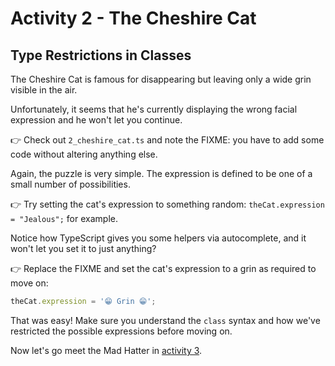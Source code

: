 # Activity 2 - The Cheshire Cat

## Type Restrictions in Classes

The Cheshire Cat is famous for disappearing but leaving only a wide grin visible in the air.

Unfortunately, it seems that he's currently displaying the wrong facial expression and he won't let you continue.

👉 Check out `2_cheshire_cat.ts` and note the FIXME: you have to add some code without altering anything else.

Again, the puzzle is very simple. The expression is defined to be one of a small number of possibilities.

👉 Try setting the cat's expression to something random: `theCat.expression = "Jealous";` for example.

Notice how TypeScript gives you some helpers via autocomplete, and it won't let you set it to just anything?

👉 Replace the FIXME and set the cat's expression to a grin as required to move on:

```JavaScript
theCat.expression = '😁 Grin 😁';
```

That was easy! Make sure you understand the `class` syntax and how we've restricted the possible expressions before moving on.

Now let's go meet the Mad Hatter in [activity 3](./activity_3.md).
